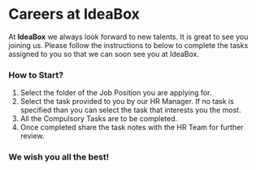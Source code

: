 # Careers at IdeaBox

At **IdeaBox** we always look forward to new talents. It is great to see you joining us. Please follow the instructions to below to complete the tasks assigned to you so that we can soon see you at IdeaBox.

### How to Start?

1. Select the folder of the Job Position you are applying for.
2. Select the task provided to you by our HR Manager. If no task is specified than you can select the task that interests you the most.
3. All the Compulsory Tasks are to be completed.
4. Once completed share the task notes with the HR Team for further review.

### We wish you all the best!



